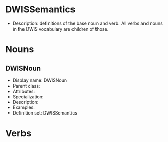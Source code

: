# DWISSemantics<!-- DEFINITION SET HEADER -->
- Description: definitions of the base noun and verb. All verbs and nouns in the DWIS vocabulary are children of those.
# Nouns
## DWISNoun <!-- NOUN -->
- Display name: DWISNoun
- Parent class: [](#./.md)
- Attributes:
- Specialization:
- Description: 
- Examples:
- Definition set: DWISSemantics
# Verbs

